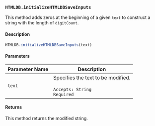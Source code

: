### `HTMLDB.initializeHTMLDBSaveInputs`

This method adds zeros at the beginning of a given `text` to construct a string with the length of `digitCount`.

#### Description

```javascript
HTMLDB.initializeHTMLDBSaveInputs(text)
```

#### Parameters

| Parameter Name             | Description                               |
| -------------------------- | ----------------------------------------- |
| `text` | Specifies the text to be modified.<br><br>`Accepts: String`<br>`Required` |

#### Returns

This method returns the modified string.
